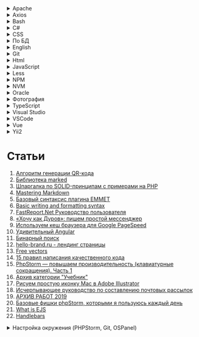 <details>
	<summary>Apache</summary>

1. [Настройка кэширования через файл .htaccess](https://www.netangels.ru/support/hosting-old/htaccess-cache/)
</details>
<details>
	<summary>Axios</summary>

1. [Используем Axios для доступа к API](https://ru.vuejs.org/v2/cookbook/using-axios-to-consume-apis.html)
1. [axios](https://github.com/axios/axios)
</details>
<details>
	<summary>Bash</summary>

1. [Bash-скрипты: начало](https://habr.com/ru/company/ruvds/blog/325522/)
1. [How to Use sed to Find and Replace String in Files](https://linuxize.com/post/how-to-use-sed-to-find-and-replace-string-in-files/)
1. [Developing in WSL](https://code.visualstudio.com/docs/remote/wsl)
1. [Bash Debug](https://marketplace.visualstudio.com/items?itemName=rogalmic.bash-debug)
1. [Как запустить файл .sh или Shell скрипт в Windows 10](https://itsecforu.ru/2019/07/15/%F0%9F%94%A9-%D0%BA%D0%B0%D0%BA-%D0%B7%D0%B0%D0%BF%D1%83%D1%81%D1%82%D0%B8%D1%82%D1%8C-%D1%84%D0%B0%D0%B9%D0%BB-sh-%D0%B8%D0%BB%D0%B8-shell-%D1%81%D0%BA%D1%80%D0%B8%D0%BF%D1%82-%D0%B2-windows-10/)
1. [Массивы bash](https://habr.com/ru/sandbox/102954/)
1. [Lesson 2. Bash Commands to Manage Directories and Files](https://www.earthdatascience.org/courses/intro-to-earth-data-science/open-reproducible-science/bash/bash-commands-to-manage-directories-files/)
<<<<<<< HEAD
1. [Поиск файлов с помощью find](https://www.opennet.ru/docs/RUS/linux_base/node149.html)
=======
1. [How to Compare Strings in Bash](https://linuxize.com/post/how-to-compare-strings-in-bash/)
1. [Sed - An Introduction and Tutorial by Bruce Barnett](https://www.grymoire.com/Unix/Sed.html#uh-37)
>>>>>>> 92dff5395412fdfcc68d9359a75ee29c232bc177
</details>
<details>
	<summary>C#</summary>

1. [Состояние сеанса](https://professorweb.ru/my/ASP_NET/base/level5/5_4.php)
1. [Практическое руководство. Изменение деревьев выражений (C#)](https://docs.microsoft.com/ru-ru/dotnet/csharp/programming-guide/concepts/expression-trees/how-to-modify-expression-trees)
1. [Миграции модели данных](https://professorweb.ru/my/entity-framework/6/level2/2_11.php)
1. [Entity Framework rollback and remove bad migration](https://stackoverflow.com/questions/22680446/entity-framework-rollback-and-remove-bad-migration)

# Библиотеки / сайты

> Bogus
1. [Bogus](https://github.com/bchavez/Bogus)
1. [Creating a .NET Core API](https://dev.to/integerman/creating-a-net-core-api-3n6d)
1. [Mocking Data with Bogus](https://dev.to/integerman/mocking-data-with-bogus-25ac)

> Metanit
1. [Введение в C#](https://metanit.com/sharp/tutorial/1.1.php)
1. [Web API 2 в ASP.NET](https://metanit.com/sharp/aspnet_webapi/1.1.php)
1. [Введение в Entity Framework](https://metanit.com/sharp/entityframework/1.1.php)
1. [Работа с классом Task](https://metanit.com/sharp/tutorial/12.2.php)
1. [Aсинхронное программирование](https://metanit.com/sharp/tutorial/13.3.php)
</details>
<details>
	<summary>CSS</summary>

1. [Полное руководство по CSS Grid](https://tuhub.ru/posts/css-grid-complete-guide)
1. [Иконочный шрифт Ionicons](https://ionicons.com/)
1. [Шрифт Даниэль Карлмац](https://www.google.ru/search?q=%D0%94%D0%B0%D0%BD%D0%B8%D1%8D%D0%BB%D1%8C+%D0%9A%D0%B0%D1%80%D0%BB%D0%BC%D0%B0%D1%82%D1%86&newwindow=1&source=lnms&tbm=isch&sa=X&ved=0ahUKEwjWhfv2wPDaAhXhApoKHd_aClYQ_AUICigB&biw=1920&bih=989)
1. [How to Center an Absolutely Positioned Element Using CSS](https://www.sitepoint.com/css-center-position-absolute-div/)
1. [ИЗУЧАЕМ CSS-ПОЗИЦИОНИРОВАНИЕ ЗА 10 ШАГОВ](http://dreamhelg.ru/2011/02/css-position-in-10-steps/)
1. [30 CSS-фреймворков для адаптивного веб-дизайна](https://habr.com/ru/post/156747/)
</details>
<details>
	<summary>По БД</summary>

1. [Как работает реляционная БД](https://habr.com/ru/company/mailru/blog/266811/)
1. [Обзор типов индексов Oracle, MySQL, PostgreSQL, MS SQL](https://habr.com/ru/post/102785/)

<details>
	<summary>Обход дерева в MySQL через пределы</summary>

```sql
--вниз

SELECT
  node.*
FROM
  test AS node, test AS parent
WHERE
  node.l BETWEEN parent.l AND parent.r
  AND parent.id = 2
ORDER BY
  node.id;
  
-------------------
  
--вверх

SELECT
  node.*
FROM
  test AS node, test AS parent
WHERE
  parent.l BETWEEN node.l AND node.r
  AND parent.id = 9
ORDER BY
  node.id;
  
-------------------
-- Выводим каталоги до всех листов
-- Выводим только те узлы которые активны. Если узел является не активным не выводим его детей
SELECT
  	node.*
FROM
  	igi_CATALOG AS node, igi_CATALOG AS parent
WHERE
  	node.LEFT BETWEEN parent.LEFT AND parent.RIGHT
  	AND parent.ID = 6
	-- Надстройка. Выводить только следующий уровень каталога, листья которого выводим
	-- AND (parent.LEVEL + 1) >= node.LEVEL
	-- Надстройка. Не выводить каталог, который 
	-- AND node.ID != parent.ID
  	AND 1 = (
  		-- Проверяем узлы если есть в цепочке до корня не активные элементы то не выводим данный узел
  		-- если 1 то выводим
		SELECT
		  	IF((COUNT(*) - SUM(sub_parent.ACTIVE_FLAG)) = 0, 1, 0) AS IS_CATALOG
		FROM
		  	igi_CATALOG AS sub_node, igi_CATALOG AS sub_parent
		WHERE
		  	sub_node.LEFT BETWEEN sub_parent.LEFT AND sub_parent.RIGHT
		  	AND sub_node.ID = node.ID
	)
ORDER BY
  	node.ID;
	
-----------------------------------------
-- Проверяем каталог. Если его родители не активны, то не выводим его
SELECT
	IF((COUNT(*) - SUM(parent.ACTIVE_FLAG)) = 0, 1, 0) AS IS_CATALOG
FROM
  	igi_CATALOG AS node, igi_CATALOG AS parent
WHERE
  	node.LEFT BETWEEN parent.LEFT AND parent.RIGHT
AND node.ID = 21

-----------------
-- Выводим продукт. Если каталог не активен продукт не выводиться.
-- Если родитель не активен каталога в котором лежит продукт, то продукт не выводиться
SELECT
	product.*
FROM
	igi_PRODUCT AS product
WHERE
	product.ID = 1
	AND 1 = (
		-- Проверяем каталог. Если его родители не активны, то не выводим его
		SELECT
			IF((COUNT(*) - SUM(parent.ACTIVE_FLAG)) = 0, 1, 0) AS IS_CATALOG
		FROM
		  	igi_CATALOG AS node, igi_CATALOG AS parent
		WHERE
		  	node.LEFT BETWEEN parent.LEFT AND parent.RIGHT
		AND node.ID = product.ID_CATALOG
	);

	
------------------
-- Вывести все продукты всех узлов каталога
SELECT
	product.*
FROM
	igi_PRODUCT AS product
WHERE
	product.ID_CATALOG IN (
		-- Выводим каталоги до всех листов
		-- Выводим только те узлы которые активны. Если узел является не активным не выводим его детей
		SELECT
		  	node.ID
		FROM
		  	igi_CATALOG AS node, igi_CATALOG AS parent
		WHERE
		  	node.LEFT BETWEEN parent.LEFT AND parent.RIGHT
		  	AND parent.ID = 1
			-- Надстройка. Выводить только следующий уровень каталога, листья которого выводим
			-- AND (parent.LEVEL + 1) >= node.LEVEL
			-- Надстройка. Не выводить каталог, который 
			-- AND node.ID != parent.ID
		  	AND 1 = (
		  		-- Проверяем узлы если есть в цепочке до корня не активные элементы то не выводим данный узел
		  		-- если 1 то выводим
				SELECT
				  	IF((COUNT(*) - SUM(sub_parent.ACTIVE_FLAG)) = 0, 1, 0) AS IS_CATALOG
				FROM
				  	igi_CATALOG AS sub_node, igi_CATALOG AS sub_parent
				WHERE
				  	sub_node.LEFT BETWEEN sub_parent.LEFT AND sub_parent.RIGHT
				  	AND sub_node.ID = node.ID
			)
		ORDER BY
		  	node.ID
	)
```
</details>
</details>
<details>
	<summary>English</summary>

1. [Глаголы will и shall в английском языке](https://catchenglish.ru/grammatika/shall-i-will.html)
1. [5 простых правил порядка слов в английском](https://skyeng.ru/articles/5-prostyh-pravil-poryadka-slov-v-anglijskom)
1. [Порядок слов в английском языке: правила построения предложений](https://engblog.ru/construction-of-sentences)
1. [Разница между Past Simple и Past Continuous](https://www.start2study.ru/english-grammar/past-simple-past-continuous/)
1. [Present Simple vs Present Continuous – правила и отличия](https://obrazovaka.ru/english/present-simple-vs-present-continuous-pravila.html)
1. [Все времена глагола в английском языке](https://skyeng.ru/articles/vse-vremena-glagola-v-anglijskom-yazyke)
1. [Модальные глаголы](https://www.native-english.ru/grammar/modal-verbs)
</details>
<details>
	<summary>Git</summary>

1. [Есть ли отличие в командах rm --cached и reset HEAD?](https://toster.ru/q/452518)
2. [Book](https://git-scm.com/book/ru/v2)
3. [Как в Git удалить файлы из индекса, не удаляя их в рабочей директории](https://webhamster.ru/mytetrashare/index/mtb0/1518440234z6ace7z0ae)
</details>
<details>
	<summary>Html</summary>

1. [Особенности загрузки файлов на HTML5](https://habr.com/ru/post/154097/)
1. [FileSystem API&File API: разбираемся и используем](https://habr.com/ru/post/112286/)
1. [HTML-формы. Взгляд бэкенд-разработчика](https://habr.com/ru/post/236837/)
</details>
<details>
	<summary>JavaScript</summary>

1. [Создание и вызов событий](https://developer.mozilla.org/ru/docs/Web/Guide/Events/%D0%A1%D0%BE%D0%B7%D0%B4%D0%B0%D0%BD%D0%B8%D0%B5_%D0%B8_%D0%B2%D1%8B%D0%B7%D0%BE%D0%B2_%D1%81%D0%BE%D0%B1%D1%8B%D1%82%D0%B8%D0%B9)
1. [Всплытие и перехват](https://learn.javascript.ru/event-bubbling)
1. [Event.preventDefault()](https://developer.mozilla.org/ru/docs/Web/API/Event/preventDefault)
1. [Event.stopPropagation()](https://developer.mozilla.org/ru/docs/Web/API/Event/stopPropagation)
1. [Метод EventTarget.addEventListener()](https://developer.mozilla.org/ru/docs/Web/API/EventTarget/addEventListener)
1. [WebSocket](https://learn.javascript.ru/websockets)
1. [Пара двойников](http://jsraccoon.ru/exercise-double)
1. [3 Ways to clone objects in JavaScript](https://medium.com/better-programming/3-ways-to-clone-objects-in-javascript-f752d148054d)
1. [Дескрипторы, геттеры и сеттеры свойств](https://learn.javascript.ru/descriptors-getters-setters)
1. [Революция дата-байндинга с Object.Observe()](https://habr.com/ru/post/225065/)
1. [Object.prototype.watch()](https://developer.mozilla.org/ru/docs/Web/JavaScript/Reference/Global_Objects/Object/watch)
1. [Object.observe()](https://developer.mozilla.org/ru/docs/Web/JavaScript/Reference/Global_Objects/Object/observe)
1. [MutationObserver](https://developer.mozilla.org/ru/docs/Web/API/MutationObserver)

# Статьи

1. [Вы не знаете JS (серия книг)](https://github.com/azat-io/you-dont-know-js-ru)
1. [Джедайские приемы на JavaScript: магические свойства транслятора событий](https://tproger.ru/translations/event-emitter-javascript/)
1. [Как работает JS: WebSocket и HTTP/2+SSE. Что выбрать?](https://habr.com/ru/company/ruvds/blog/342346/)
1. [Подборка из 15 лучших JavaScript-фреймворков для фронтенд-разработки](https://tproger.ru/digest/top-javascript-frontend-frameworks/)
1. [ES6: Интерполяция](http://jsraccoon.ru/es6-interpolation)
1. [Работа с файлами в JavaScript, Часть 2: FileReader](https://xdan.ru/working-with-files-in-javascript-part-2-filereader.html)
1. [15 советов по написанию самодокументируемого кода (на примере JavaScript)](https://tproger.ru/articles/15-tips-selfdoc-js/)
1. [Выразительный JavaScript: Модули](https://habr.com/ru/post/243273/)
1. [jStorage: замена стандартным cookies или как еще хранить данные на стороне клиента](http://csslike.me/jstorage-zamena-standartny-m-cookies-ili-kak-eshhe-hranit-danny-e-na-storone-klienta/)
1. [Долой callback hell или как работают promises?](https://zserge.wordpress.com/2013/10/17/%D0%B4%D0%BE%D0%BB%D0%BE%D0%B9-callback-hell-%D0%B8%D0%BB%D0%B8-%D0%BA%D0%B0%D0%BA-%D1%80%D0%B0%D0%B1%D0%BE%D1%82%D0%B0%D1%8E%D1%82-promises/)
1. [Разбираем WTF задачки в JavaScript](https://habr.com/ru/post/479496/)

# Библиотеки

> Gulp

1. [Основы использования Gulp для сборки JavaScript-приложений](https://getinstance.info/articles/tools/introduction-to-gulp/)
1. [GulpJS — фантастически быстрый сборщик проектов](https://habr.com/ru/post/208890/)
1. [Gulp-imagemin - оптимизация изображений в Gulp](http://gearmobile.github.io/gulp/gulp-imagemin/)

> lodash

1. [Lodash](https://lodash.com/)

> Node
1. [Скринкаст по Node.js](https://learn.javascript.ru/screencast/nodejs)

<details>
	<summary>Качаем изображения JavaScript</summary>

```javascript
$.get('/', function (data) {
  var t = data.match(/(images\/portfolio).*?.jpg/gi);
  var a = [];
  t.forEach(function (item, i, t) {
    a.push('http://repnitskaya.ru/' + item);
  });
  a.forEach(function (item, i, a) {
     var aTag = document.createElement("a");
      aTag.download = item;
      aTag.target = '_blank';
      aTag.href = item;
      aTag.click();
  });
});
	
(function(){
	var block = document.getElementById('allsizes-photo'),
		img = block.getElementsByTagName('img')[0],
		src = img.getAttribute('src');
		
	var aTag = document.createElement('a');
      aTag.download = src;
      //aTag.target = '_blank';
      aTag.href = src;
	  document.body.appendChild(aTag);
      aTag.click();
})()

(function(){
	var img = document.getElementsByClassName('zoom-large')[0],
		src = img.getAttribute('src');
		
	var aTag = document.createElement('a');
      aTag.download = src;
      //aTag.target = '_blank';
      aTag.href = src;
	  document.body.appendChild(aTag);
      aTag.click();
})()
```
</details>
</details>
<details>
	<summary>Less</summary>

1. [Путеводитель для новичков по CSS-препроцессору Less!](https://mrmlnc.gitbooks.io/less-guidebook-for-beginners/content/chapter_3/variable-interpolation.html)
</details>
<details>
	<summary>NPM</summary>

1. [Шпаргалка по пакетному менеджеру NPM](https://habr.com/ru/post/133363/)
1. [Почему npm-скрипты?](http://prgssr.ru/development/pochemu-npm-skripty.html)
</details>
<details>
	<summary>NVM</summary>

1. [Туториал по Node Version Manager (NVM)](https://ua-blog.com/%D1%82%D1%83%D1%82%D0%BE%D1%80%D0%B8%D0%B0%D0%BB-%D0%BF%D0%BE-node-version-manager-nvm/)
1. [Node Version Manager](https://github.com/nvm-sh/nvm)
1. [nvm-windows](https://github.com/coreybutler/nvm-windows/releases)
</details>
<details>
	<summary>Oracle</summary>

1. [Оптимизация обработки запросов в Oracle](https://oracle-patches.com/oracle/tuning/3106-%D0%BE%D0%BF%D1%82%D0%B8%D0%BC%D0%B8%D0%B7%D0%B0%D1%86%D0%B8%D1%8F-%D0%BE%D0%B1%D1%80%D0%B0%D0%B1%D0%BE%D1%82%D0%BA%D0%B8-%D0%B7%D0%B0%D0%BF%D1%80%D0%BE%D1%81%D0%BE%D0%B2-%D0%B2-oracle)
1. [Опыт и рекомендации по оптимизации SQL-запросов](http://www.fors.ru/upload/magazine/07/http_text/russia_mihjeichev_plan_recomendations.html)
1. [Двадцать пять заповедей SQL](http://www.nsc.ru/win/docs/db/sql/sql25.htm)
1. [Индексы Oracle](https://oracle-dba.ru/docs/architecture/indexes/)
1. [Индексы](http://oracledb.ru/sql/ddl-i-obekty-sxemy/indeksy.html)
1. [Список наиболее часто используемых системных таблиц Oracle](http://j2w.blogspot.com/2008/11/oracle.html)
1. [Разбираем XML средствами Oracle database](https://habr.com/ru/post/129018/)
1. [Аналитические функции Oracle PL/SQL](https://oracleplsql.ru/analytic.html)
</details>
<details>
	<summary>Фотография</summary>

1. [ELENA SHUMILOVA](https://elenashumilova.smugmug.com/)
</details>
<details>
	<summary>TypeScript</summary>

1. [Compiler Options](https://www.typescriptlang.org/docs/handbook/compiler-options.html)
1. [Руководство Typescript](http://typescript-lang.ru/docs/)
1. [Введение в TypeScript](https://metanit.com/web/typescript/1.1.php)
1. [How to think and type in TypeScript](https://areknawo.com/how-to-think-and-type-in-typescript/)

# tsconfig.json

```javascript
{
	// "compileOnSave": true,
	"compilerOptions": {
		"watch": true,
		/* Basic Options */
		// "incremental": true,                   /* Enable incremental compilation */
		"target": "ES5",                          /* Specify ECMAScript target version: 'ES3' (default), 'ES5', 'ES2015', 'ES2016', 'ES2017', 'ES2018', 'ES2019' or 'ESNEXT'. */
		"module": "es2015",                     /* Specify module code generation: 'none', 'commonjs', 'amd', 'system', 'umd', 'es2015', or 'ESNext'. */
		// "lib": [],                             /* Specify library files to be included in the compilation. */
		// "allowJs": true,                       /* Allow javascript files to be compiled. */
		// "checkJs": true,                       /* Report errors in .js files. */
		// "jsx": "preserve",                     /* Specify JSX code generation: 'preserve', 'react-native', or 'react'. */
		// "declaration": true,                   /* `Generates corresponding '.d.ts' file.` */
		// "declarationMap": true,                /* Generates a sourcemap for each corresponding '.d.ts' file. */
		// "sourceMap": true,                     /* Generates corresponding '.map' file. */
		// "outFile": "./",                       /* Concatenate and emit output to single file. */
		"outDir": "./dist/",                        /* Redirect output structure to the directory. */
		"rootDir": "./src/",                       /* Specify the root directory of input files. Use to control the output directory structure with --outDir. */
		// "composite": true,                     /* Enable project compilation */
		// "tsBuildInfoFile": "./",               /* Specify file to store incremental compilation information */
		"removeComments": true,                /* Do not emit comments to output. */
		// "noEmit": true,                        /* Do not emit outputs. */
		// "importHelpers": true,                 /* Import emit helpers from 'tslib'. */
		// "downlevelIteration": true,            /* Provide full support for iterables in 'for-of', spread, and destructuring when targeting 'ES5' or 'ES3'. */
		// "isolatedModules": true,               /* Transpile each file as a separate module (similar to 'ts.transpileModule'). */

		/* Strict Type-Checking Options */
		"strict": true,                           /* Enable all strict type-checking options. */
		// "noImplicitAny": true,                 /* Raise error on expressions and declarations with an implied 'any' type. */
		// "strictNullChecks": true,              /* Enable strict null checks. */
		// "strictFunctionTypes": true,           /* Enable strict checking of function types. */
		// "strictBindCallApply": true,           /* Enable strict 'bind', 'call', and 'apply' methods on functions. */
		// "strictPropertyInitialization": true,  /* Enable strict checking of property initialization in classes. */
		// "noImplicitThis": true,                /* Raise error on 'this' expressions with an implied 'any' type. */
		"alwaysStrict": true,                  /* Parse in strict mode and emit "use strict" for each source file. */

		/* Additional Checks */
		"noUnusedLocals": true,                /* Report errors on unused locals. */
		"noUnusedParameters": true,            /* Report errors on unused parameters. */
		"noImplicitReturns": true,             /* Report error when not all code paths in function return a value. */
		"noFallthroughCasesInSwitch": true,    /* Report errors for fallthrough cases in switch statement. */

		/* Module Resolution Options */
		// "moduleResolution": "node",            /* Specify module resolution strategy: 'node' (Node.js) or 'classic' (TypeScript pre-1.6). */
		// "baseUrl": "./",                       /* Base directory to resolve non-absolute module names. */
		// "paths": {},                           /* A series of entries which re-map imports to lookup locations relative to the 'baseUrl'. */
		// "rootDirs": [],                        /* List of root folders whose combined content represents the structure of the project at runtime. */
		// "typeRoots": [],                       /* List of folders to include type definitions from. */
		// "types": [],                           /* Type declaration files to be included in compilation. */
		// "allowSyntheticDefaultImports": true,  /* Allow default imports from modules with no default export. This does not affect code emit, just typechecking. */
		"esModuleInterop": true,                  /* Enables emit interoperability between CommonJS and ES Modules via creation of namespace objects for all imports. Implies 'allowSyntheticDefaultImports'. */
		// "preserveSymlinks": true,              /* Do not resolve the real path of symlinks. */
		// "allowUmdGlobalAccess": true,          /* Allow accessing UMD globals from modules. */

		/* Source Map Options */
		// "sourceRoot": "",                      /* Specify the location where debugger should locate TypeScript files instead of source locations. */
		// "mapRoot": "",                         /* Specify the location where debugger should locate map files instead of generated locations. */
		// "inlineSourceMap": true,               /* Emit a single file with source maps instead of having a separate file. */
		// "inlineSources": true,                 /* Emit the source alongside the sourcemaps within a single file; requires '--inlineSourceMap' or '--sourceMap' to be set. */

		/* Experimental Options */
		// "experimentalDecorators": true,        /* Enables experimental support for ES7 decorators. */
		// "emitDecoratorMetadata": true,         /* Enables experimental support for emitting type metadata for decorators. */

		/* Advanced Options */
		"forceConsistentCasingInFileNames": true  /* Disallow inconsistently-cased references to the same file. */
	}
}
```
</details>
<details>
	<summary>Visual Studio</summary>

## Работа с MySQL в Visual Studio.
## Visual Studio 2013 Ultimate Update 5

1. Ставим mysql-installer-community на тот момент версия 5.7.12.0
	``dev.mysql.com/downloads/installer/``
  
2. Проверяем в VS подключение. DataSourse -> MySQL database
  
3. Если нет. То в установленной панели mysql-installer-community удаляем MySQL for VS и устанавливаем заново в этой же панели. После этого должно появиться.
  
4. Для того что бы работать с EF6 добавляем через NuGet EF6 и потом ручками добавдяем References

	```
	MySQL.Date
	MySQL.Date.Entity.EF6
	MySQL.Web
	```
	Наведя на них смотрим что бы версия пакетом совпадала Assemblies\v4.5.
	На тот момен версии были у всех 4.5
  
5. Дале смотри в Config И проверяем блок EntityFramework
	Он должен быть таким:
	
  ```C#
  	<entityFramework>
		<defaultConnectionFactory type="MySql.Data.Entity.MySqlConnectionFactory, MySql.Data.Entity.EF6">
			<parameters>
				<parameter value="mssqllocaldb" />
			</parameters>
		</defaultConnectionFactory>
		<providers>
			<provider invariantName="MySql.Data.MySqlClient" type="MySql.Data.MySqlClient.MySqlProviderServices, 
				MySql.Data.Entity.EF6" />
		</providers>
	</entityFramework>
  ```


6. После этого добавляем "New Item" ADO Entity в проект и создаем модель по уже заготовленной БД.
	Елси вылетает ошибка 
	
  ``
  'System.Data.StrongTypingException: El valor de la columna 'IsPrimaryKey' de la tabla 'TableDetails' es DBNull.
  ``
	
То открываем 
```
Open Services (services.msc) 
cmd -> services.msc
```
Перезапускаем
```
restart MySQL57 service.
```
Открываем командную строку MySQL и ввидим команды use "db name"; - без кавычек
```
SET optimizer_switch='derived_merge=off';
SET GLOBAL optimizer_switch='derived_merge=off';
```	
Можно проверить применился влаг или нет командой:
	
```
SELECT @@optimizer_switch\G
		
stackoverflow.com/questions/31961646/ef6-mysql-strongtypingexception-when-column-is-not-pk	
dev.mysql.com/doc/refman/5.6/en/switchable-optimizations.html
docs.oracle.com/cd/E17952_01/refman-5.5-en/switchable-optimizations.html
```
	
7. После этого должно всё заработать. Если нет то гуглим ответ всё равно есть.
	некоторые предлагают установить компонент версией ниже.
</details>
<details>
	<summary>VSCode</summary>

1. [Visual Studio Code. Настройка и применение. Часть 1](https://medium.com/@p1t1ch/visual-studio-code-%D0%BD%D0%B0%D1%81%D1%82%D1%80%D0%BE%D0%B9%D0%BA%D0%B0-%D0%B8-%D0%BF%D1%80%D0%B8%D0%BC%D0%B5%D0%BD%D0%B5%D0%BD%D0%B8%D0%B5-%D1%87%D0%B0%D1%81%D1%82%D1%8C-1-7f1a26806522)
1. [Горячие клавиши Visual Studio Code](https://nikomedvedev.ru/other/vscodeshortcuts/hotkeys.html)
1. [Как настроить расширение Debugger for Chrome для Visual Studio Code](https://techrocks.ru/2019/05/14/debugger-for-chrome-in-vs-code/)
</details>
<details>
	<summary>Vue</summary>

1. [Официальное руководство](https://ru.vuejs.org/index.html)
1. [Форум по Vue](https://forum.vuejs.org/)
	* [Чат с помощью](https://gitter.im/vuejs/vue)
1. [Канал Эрика на Youtube](https://www.youtube.com/channel/UCshZ3rdoCLjDYuTR_RBubzw)
	* [Исходный код примеров для книги Эрика](https://www.manning.com/books/vue-js-in-action)
	* [Код отдельных глав на Git'e Эрика](https://github.com/ErikCH/VuejsInActionCode)
1. [Основы Vue.js](https://metanit.com/web/vuejs/1.1.php)
1. [TableComponent.vue](https://github.com/spatie/vue-table-component/blob/master/src/components/TableComponent.vue)
1. [Список псевдонимов клавиш в Vue](https://vuejs.org/v2/guide/events.html#Key-Modifiers)
1. [Таблица с кодами клавшим](https://css-tricks.com/snippets/javascript/javascript-keycodes/#article-header-id-1)
1. [Фильтры](https://vuejs.org/v2/api/#filters)
	* [Filters](https://vuejs.org/v2/guide/filters.html)
</details>
<details>
	<summary>Yii2</summary>

1. [Ресурсы](https://github.com/yiisoft/yii2/blob/master/docs/guide-ru/structure-assets.md#%D0%A0%D0%B5%D1%81%D1%83%D1%80%D1%81%D1%8B)
1. [Правила валидации форм в Yii 2.x](http://www.webapplex.ru/pravila-validaczii-form-v-yii-2.x)
1. [Yii 2.0.11](https://habr.com/ru/post/320906/)
1. [Что такое Yii?](http://stuff.cebe.cc/yii2docs-ru/guide-intro-yii.html)
1. [Русскоязычное сообщество Yii](https://yiiframework.ru/)
1. [Логирование](http://stuff.cebe.cc/yii2docs-ru/guide-runtime-logging.html)
1. [Виджет Breadcrumbs (хлебные крошки) на Yii 2.x](http://www.webapplex.ru/vizdzhet-breadcrumbs-(xlebnyie-kroshki)-na-yii-2.x)
1. [Карта сайта Yii2 для поисковых систем.](https://klisl.com/sitemap_yii2.html)
1. [Урок 8: Кэширование в Yii2](https://deone.ru/211/)

# Библиотеки

> owl.carousel

1. [owl.carousel.js](https://owlcarousel2.github.io/OwlCarousel2/docs/api-options.html)
</details>
 
# Статьи

1. [Алгоритм генерации QR-кода](https://habr.com/ru/post/172525/)
1. [Библиотека marked](https://github.com/markedjs/marked)
1. [Шпаргалка по SOLID-принципам с примерами на PHP](https://habr.com/ru/post/208442/)
1. [Mastering Markdown](https://guides.github.com/features/mastering-markdown/)
1. [Базовый синтаксис плагина EMMET](https://dwstroy.ru/stail/plaginy-rasshireniya/emmet-shpargalka/)
1. [Basic writing and formatting syntax](https://help.github.com/en/github/writing-on-github/basic-writing-and-formatting-syntax#quoting-text)
1. [FastReport.Net Руководство пользователя](https://www.fastreport.ru/public_download/FRNetUserManual-ru.pdf)
1. [«Хочу как Дуров»: пишем простой мессенджер](https://tproger.ru/translations/building-messenger/?utm_source=grf-eng&utm_medium=partner&utm_campaign=giraff.io)
1. [Используем кеш браузера для Google PageSpeed](http://vasilenko.info/pagespeed-cache/)
1. [Удивительный Angular](https://habr.com/ru/post/348818/)
1. [Бинарный поиск](https://prog-cpp.ru/search-binary/)
1. [hello-brand.ru - лендинг страницы](https://hello-brand.ru/)
1. [Free vectors](https://all-free-download.com/)
1. [15 правил написания качественного кода](https://tproger.ru/translations/15-rules-for-writing-quality-code/)
1. [PhpStorm — повышаем производительность (клавиатурные сокращения). Часть 1](https://habr.com/ru/post/212077/)
1. [Архив категории "Учебник"](https://softwaremaniacs.org/blog/category/primer/)
1. [Рисуем простую иконку Mac в Adobe Illustrator](http://www.interface.ru/home.asp?artId=36070)
1. [Исчерпывающее руководство по составлению почтовых рассылок](https://habr.com/ru/post/227229/)
1. [АРХИВ РАБОТ 2019](https://sawtech.ru/work/)
1. [Базовые фишки phpStorm, которыми я пользуюсь каждый день](http://zhurov.me/blog/phpstorm-base-features.html)
1. [What is EJS](https://ejs.co/#install)
1. [Handlebars](https://handlebarsjs.com/)

<details>
	<summary>Настройка окружения (PHPStorm, Git, OSPanel)</summary>

1. PHPStorm

2. Git
	- логин

		``git config --global user.name "username"``

	- email	
		
        ``git config --global user.email useremail@mail.com``

	- проверка

		``git config --list``

	- клонируем репозиторий
		
        ``git clone``

3. Open Server
	- обновляем composer
		
        ``composer self-update``

	- устанавливаем плагины через композер (находясь в корне проекта)
		
        ``composer instal``

4. HeidiSQL
	- раскатываем дамп БД

		``Файл -> Выполнить SQL-файл``

5. PHPStorm
	- Настраиваем XDebug (https://habrahabr.ru/post/250323/)
		в php.ini прописываем следующие строчки
        ```ini
        zend_extension="%sprogdir%/modules/php/%phpdriver%/ext/php_xdebug.dll"
        ;эта опция как раз и отвечает за автостарт
        xdebug.remote_autostart = 1
        xdebug.remote_enable = 1
        xdebug.remote_handler = "dbgp"
        xdebug.remote_host = "localhost"
        xdebug.remote_mode = "req"
        ;порт может быть и 9000, но у openserver он зарезервирован под php
        xdebug.remote_port = 9001
        ;ключ IDE (может быть любым) понадобится позже
        xdebug.idekey = "PHPSTORM"
        ```
	- Создаём сервер

	- Настройка внешнего вида idea

		```
        темы : http://www.phpstorm-themes.com/
		zeus, visual studio
		в папке config создаём папку colors и переносим туда файлы с темой
        ```
		
6. Node.js

	https://www.youtube.com/watch?v=EtbZQ6qWuJ4
	- nvm-setup.exe ``https://github.com/coreybutler/nvm-windows``
	- nvm install [version] [arch]
	- nvm use [version] [arch]
	
    Устанавливаем модули.
	
    - npm install gulp-cli -g
		установка gulp глобально
	
    Если проект скачен с репозитория и там есть файл package.json, то необходимо просто выполнить команду npm install.
	
    - npm i gulp gulp-concat-css gulp-clean-css gulp-rename gulp-autoprefixer gulp-uglify gulp-concat gulp-imagemin --save-dev
		
        установка необходимых пакетов в проект

	- nmp init
		создаст файл package.json
	Настраиваем gulp правила 

УСТАНОВКА НОВОГО ПРОЕКТА

1. 
```
composer global require "fxp/composer-asset-plugin:~1.0.3"
php composer.phar global update fxp/composer-asset-plugin --no-plugins
composer global update fxp/composer-asset-plugin --no-plugins
composer global require fxp/composer-asset-plugin --no-plugins
```

2. 
```
composer create-project --prefer-dist yiisoft/yii2-app-advanced                 my-project-name.local
my-project-name.local имя папки с проектом
```

3. php init

``http://www.elisdn.ru/blog/50/console-commands-in-yii``

Поведения 
	
``https://www.youtube.com/watch?v=JTV8Z4L3_O0``

Загрузка фото 

``https://www.youtube.com/watch?v=_vIWEpkK4VE``
	
``https://bootstrapstudio.io/``

``http://bootstraptour.com/``
	
	
bootstrap modal

```
http://jschr.github.io/bootstrap-modal/
https://codepen.io/maouida/pen/NPGaaN
```
	
Ajax валидация
```
https://ru.stackoverflow.com/questions/536701/yii2-ajax-%D0%B2%D0%B0%D0%BB%D0%B8%D0%B4%D0%B0%D1%86%D0%B8%D1%8F-%D0%B8-%D1%81%D1%86%D0%B5%D0%BD%D0%B0%D1%80%D0%B8%D0%B8
```
	
ActiveForm (Bootstrap CSS)

``http://codemix.github.io/yii2-bs3activeform/horizontal.html``
	
	
	
```js	
npm i gulp gulp-concat-css gulp-clean-css gulp-rename gulp-autoprefixer --save-dev

npm init -y

npm i babel-cli babel-core babel-preset-es2015 --save-dev

"scripts": {
    "w": "babel src -d dist -s --presets es2015 -w"
}


--presets es2015 $FileDir$/test.js --out-file $FileParentDir$/out/test.js

--source-maps --out-file $FileNameWithoutExtension$.js $FilePath$ --presets es2015


$FileParentDir$/src/ --out-file $FileParentDir$/dist/$FileNameWithoutExtension$.js --presets es2015
```
</details>
